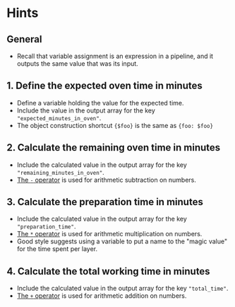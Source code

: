 # Hints

## General

- Recall that variable assignment is an expression in a pipeline,
  and it outputs the same value that was its input.

## 1. Define the expected oven time in minutes

- Define a variable holding the value for the expected time.
- Include the value in the output array for the key `"expected_minutes_in_oven"`.
- The object construction shortcut `{$foo}` is the same as `{foo: $foo}`

## 2. Calculate the remaining oven time in minutes

- Include the calculated value in the output array for the key `"remaining_minutes_in_oven"`.
- [The `-` operator][subtraction] is used for arithmetic subtraction on numbers.

## 3. Calculate the preparation time in minutes

- Include the calculated value in the output array for the key `"preparation_time"`.
- [The `*` operator][multiplication] is used for arithmetic multiplication on numbers.
- Good style suggests using a variable to put a name to the "magic value" for the time spent per layer.

## 4. Calculate the total working time in minutes

- Include the calculated value in the output array for the key `"total_time"`.
- [The `+` operator][addition] is used for arithmetic addition on numbers.


[subtraction]: https://stedolan.github.io/jq/manual/v1.6/#Subtraction:-
[multiplication]: https://stedolan.github.io/jq/manual/v1.6/#Multiplication,division,modulo:*,/,and%
[addition]: https://stedolan.github.io/jq/manual/v1.6/#Addition:+
